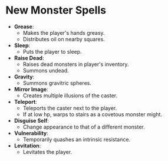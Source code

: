 # New Monster Spells
- **Grease**:
  - Makes the player's hands greasy.
  - Distributes oil on nearby squares.
- **Sleep**:
  - Puts the player to sleep.
- **Raise Dead**:
  - Raises dead monsters in player's inventory.
  - Summons undead.
- **Gravity**:
  - Summons gravitric spheres.
- **Mirror Image**:
  - Creates multiple illusions of the caster.
- **Teleport**:
  - Teleports the caster next to the player.
  - If at low hp, warps to stairs as a covetous monster might.
- **Disguise Self**:
  - Change appearance to that of a different monster.
- **Vulnerability**:
  - Temporarily quashes an intrinsic resistance.
- **Levitation**:
  - Levitates the player.
